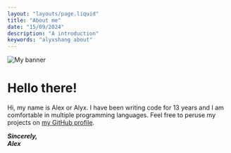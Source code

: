 ```yaml
---
layout: "layouts/page.liquid"
title: "About me"
date: "15/09/2024"
description: "A introduction"
keywords: "alyxshang about"
---
```


![My banner](https://alyxshang.boo/spark-cdn/images/site/banner/banner.png)

# Hello there!

Hi, my name is Alex or Alyx. I have been writing code for 13 years and I am comfortable in multiple programming languages. Feel free to peruse my projects on [my GitHub profile](https://github.com/alyxshang).

***Sincerely,***<br/> 
***Alex***
